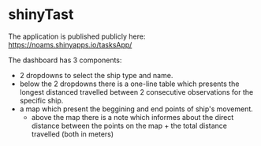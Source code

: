 # shinyTast
The application is published publicly here: https://noams.shinyapps.io/tasksApp/ 

The dashboard has 3 components:
* 2 dropdowns to select the ship type and name. 
* below the 2 dropdowns there is a one-line table which presents the longest distanced travelled between 2 consecutive observations for the specific ship. 
* a map which present the beggining and end points of ship's movement. 
  * above the map there is a note which informes about the direct distance between the points on the map + the total distance travelled (both in meters)

